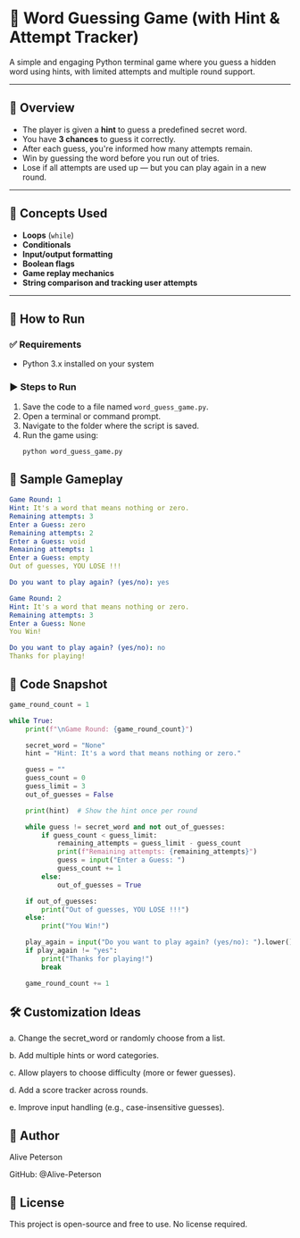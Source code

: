 # 🧠 Word Guessing Game (with Hint & Attempt Tracker)

A simple and engaging Python terminal game where you guess a hidden word using hints, with limited attempts and multiple round support.

---

## 📌 Overview

- The player is given a **hint** to guess a predefined secret word.
- You have **3 chances** to guess it correctly.
- After each guess, you're informed how many attempts remain.
- Win by guessing the word before you run out of tries.
- Lose if all attempts are used up — but you can play again in a new round.

---

## 🧠 Concepts Used

- **Loops** (`while`)
- **Conditionals**
- **Input/output formatting**
- **Boolean flags**
- **Game replay mechanics**
- **String comparison and tracking user attempts**

---

## 🚀 How to Run

### ✅ Requirements
- Python 3.x installed on your system

### ▶️ Steps to Run

1. Save the code to a file named `word_guess_game.py`.
2. Open a terminal or command prompt.
3. Navigate to the folder where the script is saved.
4. Run the game using:
   ```bash
   python word_guess_game.py

## 🔁 Sample Gameplay
```yaml
Game Round: 1
Hint: It's a word that means nothing or zero.
Remaining attempts: 3
Enter a Guess: zero
Remaining attempts: 2
Enter a Guess: void
Remaining attempts: 1
Enter a Guess: empty
Out of guesses, YOU LOSE !!!

Do you want to play again? (yes/no): yes

Game Round: 2
Hint: It's a word that means nothing or zero.
Remaining attempts: 3
Enter a Guess: None
You Win!

Do you want to play again? (yes/no): no
Thanks for playing!
```

## 🧾 Code Snapshot
```python
game_round_count = 1

while True:
    print(f"\nGame Round: {game_round_count}")

    secret_word = "None"
    hint = "Hint: It's a word that means nothing or zero."

    guess = ""
    guess_count = 0
    guess_limit = 3
    out_of_guesses = False

    print(hint)  # Show the hint once per round

    while guess != secret_word and not out_of_guesses:
        if guess_count < guess_limit:
            remaining_attempts = guess_limit - guess_count
            print(f"Remaining attempts: {remaining_attempts}")
            guess = input("Enter a Guess: ")
            guess_count += 1
        else:
            out_of_guesses = True

    if out_of_guesses:
        print("Out of guesses, YOU LOSE !!!")
    else:
        print("You Win!")

    play_again = input("Do you want to play again? (yes/no): ").lower()
    if play_again != "yes":
        print("Thanks for playing!")
        break

    game_round_count += 1
```
## 🛠️ Customization Ideas

a. Change the secret_word or randomly choose from a list.

b. Add multiple hints or word categories.

c. Allow players to choose difficulty (more or fewer guesses).

d. Add a score tracker across rounds.

e. Improve input handling (e.g., case-insensitive guesses).

## 👤 Author

Alive Peterson

GitHub: @Alive-Peterson

## 🪪 License
This project is open-source and free to use. No license required.